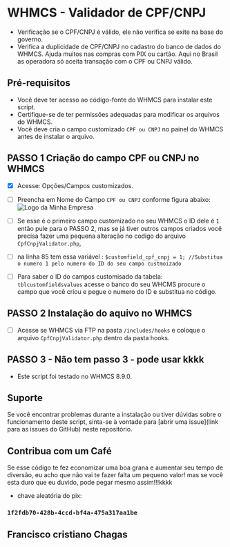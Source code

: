 # WHMCS - Validador de CPF/CNPJ

- Verificação se o CPF/CNPJ é válido, ele não verifica se exite na base do governo.
- Verifica a duplicidade de CPF/CNPJ no cadastro do banco de dados do WHMCS.
Ajuda muitos nas compras com PIX ou cartão. Aqui no Brasil as operadora só aceita transação com o CPF ou CNPJ válido.

## Pré-requisitos

- Você deve ter acesso ao código-fonte do WHMCS para instalar este script.
- Certifique-se de ter permissões adequadas para modificar os arquivos do WHMCS.
- Você deve cria o campo customizado  `CPF ou CNPJ` no painel do WHMCS antes de instalar o arquivo.

## PASSO 1   Criação do campo CPF ou  CNPJ no WHMCS
- [X] Acesse: Opções/Campos customizados.
- [ ] Preencha em Nome do Campo `CPF ou CNPJ` conforme figura abaixo:
![Logo da Minha Empresa](https://repository-images.githubusercontent.com/789124373/a9d8bc18-39b6-4cef-b538-d16f28728703)

- [ ] Se esse é o primeiro campo customizado no seu WHMCS o ID dele é ```1``` então pule para o PASSO 2, mas se já tiver outros campos criados você precisa fazer uma pequena alteração no codigo do arquivo `CpfCnpjValidator.php`,
- [ ] na linha 85 tem essa variável : 
```$customfield_cpf_cnpj = 1; //Substitua o numero 1 pelo numero do ID do seu campo custmoizado  ``` 
- [ ] Para saber o ID do campos customisado da tabela: ```tblcustomfieldsvalues``` acesse o banco do seu WHCMS procure o campo que você criou e pegue o numero do ID e substitua no código. 

## PASSO 2 Instalação do aquivo no WHMCS

- [ ] Acesse se WHMCS via FTP na pasta  ```/includes/hooks```  e coloque  o arquivo `CpfCnpjValidator.php` dentro da pasta hooks.

## PASSO 3 - Não tem passo 3 - pode usar kkkk

- Este script foi testado no WHMCS 8.9.0. 

## Suporte

Se você encontrar problemas durante a instalação ou tiver dúvidas sobre o funcionamento deste script, sinta-se à vontade para [abrir uma issue](link para as issues do GitHub) neste repositório.

## Contribua com um Café
Se esse código te fez economizar uma boa grana e aumentar seu tempo de diversão, eu acho que não vai te fazer falta um pequeno valor!
mas se você esta duro que eu duvido, pode pegar mesmo assim!!!kkkk 

- chave aleatória do pix: 
### ```1f2fdb70-428b-4ccd-bf4a-475a317aa1be```
Francisco cristiano Chagas
---


